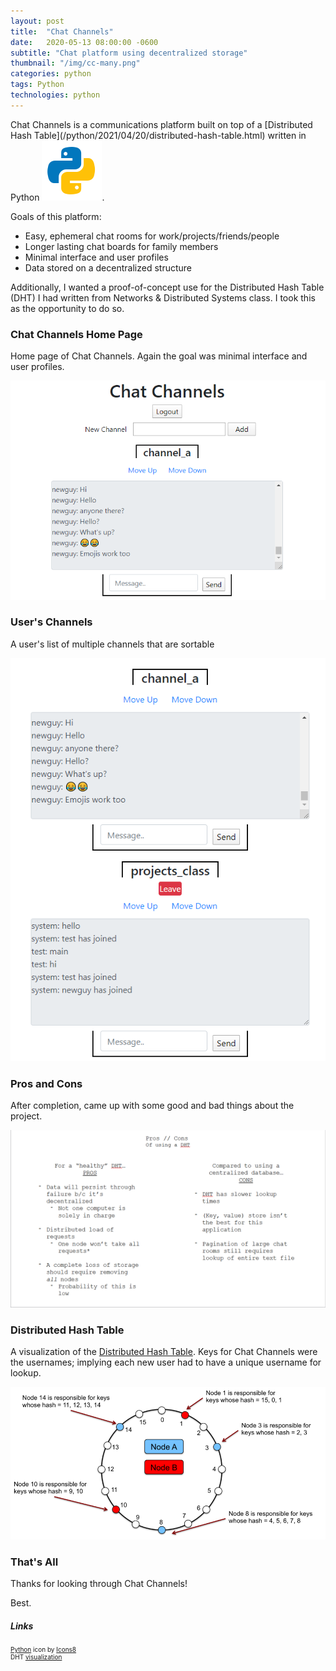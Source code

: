 ```yaml
---
layout: post
title:  "Chat Channels"
date:   2020-05-13 08:00:00 -0600
subtitle: "Chat platform using decentralized storage"
thumbnail: "/img/cc-many.png"
categories: python
tags: Python
technologies: python
---
```

<link rel="stylesheet" href="/css/styles.css">
Chat Channels is a communications platform built on top of a [Distributed Hash Table](/python/2021/04/20/distributed-hash-table.html) written in Python <img src="/img/python.png" class="inline-icon"/>.

Goals of this platform:
* Easy, ephemeral chat rooms for work/projects/friends/people
* Longer lasting chat boards for family members
* Minimal interface and user profiles
* Data stored on a decentralized structure

Additionally, I wanted a proof-of-concept use for the Distributed Hash Table (DHT) I had written from Networks & Distributed Systems class. I took this as the opportunity to do so.

### Chat Channels Home Page 
Home page of Chat Channels. Again the goal was minimal interface and user profiles.

<img src="/img/cc-main.png" alt="home page chat channels"/>

### User's Channels
A user's list of multiple channels that are sortable

<img src="/img/cc-many.png" alt="multiple page chat channels"/>

### Pros and Cons
After completion, came up with some good and bad things about the project.

<img src="/img/cc-proscons.png" alt="pros cons chat channels"/>

### Distributed Hash Table
A visualization of the [Distributed Hash Table](/python/2021/04/20/distributed-hash-table.html).
Keys for Chat Channels were the usernames; implying each new user had to have a unique username for lookup.

<img src="/img/DHT_VIS.png" alt="pros cons chat channels"/>

### That's All
Thanks for looking through Chat Channels!

Best.

##### Links
<div style="font-size: 10px;">
<a target="_blank" href="https://icons8.com/icon/13441/python">Python</a> icon by <a target="_blank" href="https://icons8.com">Icons8</a>
<br/>
DHT <a target="_blank" href="https://sujithjay.com/public/DHT-Dynamo.png">visualization</a>
</div>
